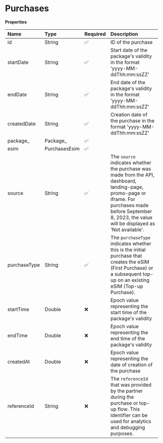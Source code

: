 # Purchases

**Properties**

| Name         | Type          | Required | Description                                                                                                                                                                                                    |
| :----------- | :------------ | :------- | :------------------------------------------------------------------------------------------------------------------------------------------------------------------------------------------------------------- |
| id           | String        | ✅       | ID of the purchase                                                                                                                                                                                             |
| startDate    | String        | ✅       | Start date of the package's validity in the format 'yyyy-MM-ddThh:mm:ssZZ'                                                                                                                                     |
| endDate      | String        | ✅       | End date of the package's validity in the format 'yyyy-MM-ddThh:mm:ssZZ'                                                                                                                                       |
| createdDate  | String        | ✅       | Creation date of the purchase in the format 'yyyy-MM-ddThh:mm:ssZZ'                                                                                                                                            |
| package\_    | Package\_     | ✅       |                                                                                                                                                                                                                |
| esim         | PurchasesEsim | ✅       |                                                                                                                                                                                                                |
| source       | String        | ✅       | The `source` indicates whether the purchase was made from the API, dashboard, landing-page, promo-page or iframe. For purchases made before September 8, 2023, the value will be displayed as 'Not available'. |
| purchaseType | String        | ✅       | The `purchaseType` indicates whether this is the initial purchase that creates the eSIM (First Purchase) or a subsequent top-up on an existing eSIM (Top-up Purchase).                                         |
| startTime    | Double        | ❌       | Epoch value representing the start time of the package's validity                                                                                                                                              |
| endTime      | Double        | ❌       | Epoch value representing the end time of the package's validity                                                                                                                                                |
| createdAt    | Double        | ❌       | Epoch value representing the date of creation of the purchase                                                                                                                                                  |
| referenceId  | String        | ❌       | The `referenceId` that was provided by the partner during the purchase or top-up flow. This identifier can be used for analytics and debugging purposes.                                                       |
